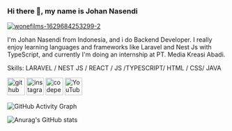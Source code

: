 
### Hi there 👋, my name is Johan Nasendi
<a href="https://ibb.co/4WyNzgy"><img src="https://i.ibb.co/NxhY5nh/wonefilms-1629684253299-2.jpg" alt="wonefilms-1629684253299-2" border="0"></a>

I'm Johan Nasendi from Indonesia, and i do Backend Developer. I really enjoy learning languages and frameworks like Laravel and Nest Js with TypeScript, and currently I'm doing an internship at PT. Media Kreasi Abadi.

Skills: LARAVEL / NEST JS / REACT / JS /TYPESCRIPT/ HTML / CSS/ JAVA



[<img src='https://cdn.jsdelivr.net/npm/simple-icons@3.0.1/icons/github.svg' alt='github' height='40'>](https://github.com/johan-nasendi)  [<img src='https://cdn.jsdelivr.net/npm/simple-icons@3.0.1/icons/instagram.svg' alt='instagram' height='40'>](https://www.instagram.com/https://www.instagram.com/johan.nasendi//)  [<img src='https://cdn.jsdelivr.net/npm/simple-icons@3.0.1/icons/codepen.svg' alt='codepen' height='40'>](https://codepen.io/https://codepen.io/johan_dre)  [<img src='https://cdn.jsdelivr.net/npm/simple-icons@3.0.1/icons/youtube.svg' alt='YouTube' height='40'>](https://www.youtube.com/channel/https://www.youtube.com/channel/UCH1XAiQ851VQkDQ83Iwj5vg)  

![GitHub Activity Graph](https://activity-graph.herokuapp.com/graph?username=johan-nasendi)  


![Anurag's GitHub stats](https://github-readme-stats.vercel.app/api?username=johan-nasendi&theme=dark&show_icons=true)
